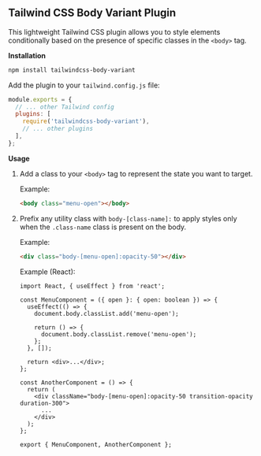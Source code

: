 ## Tailwind CSS Body Variant Plugin

This lightweight Tailwind CSS plugin allows you to style elements conditionally based on the presence of specific classes in the `<body>` tag.

**Installation**

```bash
npm install tailwindcss-body-variant
```

Add the plugin to your `tailwind.config.js` file:

```javascript
module.exports = {
  // ... other Tailwind config
  plugins: [
    require('tailwindcss-body-variant'),
    // ... other plugins
  ],
};
```

**Usage**

1. Add a class to your `<body>` tag to represent the state you want to target.

   Example:

   ```html
   <body class="menu-open"></body>
   ```

2. Prefix any utility class with `body-[class-name]:` to apply styles only when the `.class-name` class is present on the body.

   Example:

   ```html
   <div class="body-[menu-open]:opacity-50"></div>
   ```

   Example (React):

   ```tsx
   import React, { useEffect } from 'react';

   const MenuComponent = ({ open }: { open: boolean }) => {
     useEffect(() => {
       document.body.classList.add('menu-open');

       return () => {
         document.body.classList.remove('menu-open');
       };
     }, []);

     return <div>...</div>;
   };

   const AnotherComponent = () => {
     return (
       <div className="body-[menu-open]:opacity-50 transition-opacity duration-300">
         ...
       </div>
     );
   };

   export { MenuComponent, AnotherComponent };
   ```
